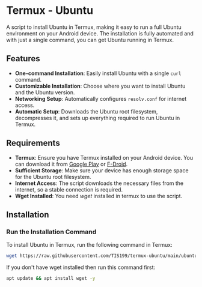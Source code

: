 # Termux - Ubuntu

A script to install Ubuntu in Termux, making it easy to run a full Ubuntu environment on your Android device. The installation is fully automated and with just a single command, you can get Ubuntu running in Termux.

## Features

- **One-command Installation**: Easily install Ubuntu with a single `curl` command.
- **Customizable Installation**: Choose where you want to install Ubuntu and the Ubuntu version.
- **Networking Setup**: Automatically configures `resolv.conf` for internet access.
- **Automatic Setup**: Downloads the Ubuntu root filesystem, decompresses it, and sets up everything required to run Ubuntu in Termux.

## Requirements

- **Termux**: Ensure you have Termux installed on your Android device. You can download it from [Google Play](https://play.google.com/store/apps/details?id=com.termux) or [F-Droid](https://f-droid.org/packages/com.termux/).
- **Sufficient Storage**: Make sure your device has enough storage space for the Ubuntu root filesystem.
- **Internet Access**: The script downloads the necessary files from the internet, so a stable connection is required.
- **Wget Installed**: You need *wget* installed in termux to use the script.
   
## Installation

### Run the Installation Command

To install Ubuntu in Termux, run the following command in Termux:

```bash
wget https://raw.githubusercontent.com/TIS199/termux-ubuntu/main/ubuntu.sh && chmod u+x ubuntu.sh && ./ubuntu.sh
```
If you don't have wget installed then run this command first:
```bash
apt update && apt install wget -y

